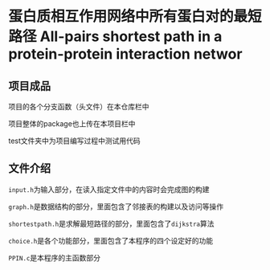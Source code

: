 # 蛋白质相互作用网络中所有蛋白对的最短路径 All-pairs shortest path in a protein-protein interaction networ

## 项目成品

项目的各个分支函数（头文件）在本仓库栏中

项目整体的package也上传在本项目栏中

test文件夹中为项目编写过程中测试用代码

## 文件介绍

`input.h`为输入部分，在读入指定文件中的内容时会完成图的构建

`graph.h`是数据结构的部分，里面包含了邻接表的构建以及访问等操作

`shortestpath.h`是求解最短路径的部分，里面包含了`dijkstra`算法

`choice.h`是各个功能部分，里面包含了本程序的四个设定好的功能

`PPIN.c`是本程序的主函数部分
